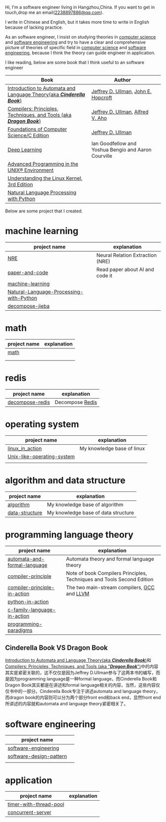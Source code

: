 Hi, I'm a software engineer living in Hangzhou,China. If you want to get in touch,drop me an email(2238897886@qq.com).

I write in Chinese and English, but it takes more time to write in English because of lacking practice.

As an software engineer, I insist on studying theories in [computer science](https://en.wikipedia.org/wiki/Computer_science) and [software engineering](https://en.wikipedia.org/wiki/Software_engineering) and try to have a clear and comprehensive picture of theories of specific field in  [computer science](https://en.wikipedia.org/wiki/Computer_science) and [software engineering](https://en.wikipedia.org/wiki/Software_engineering), because I think the theory can guide engineer in application.

I like reading, below are some book that I think useful to an software engineer

| Book                                                         | Author                                                       |      |
| ------------------------------------------------------------ | ------------------------------------------------------------ | ---- |
| [Introduction to Automata and Language Theory(aka ***Cinderella Book***)](http://infolab.stanford.edu/~ullman/ialc.html) | [Jeffrey D. Ullman](http://infolab.stanford.edu/~ullman/), [John E. Hopcroft](https://www.cs.cornell.edu/jeh/) |      |
| [Compilers: Principles, Techniques, and Tools (aka ***Dragon Book***)](http://en.wikipedia.org/wiki/Compilers:_Principles,_Techniques,_and_Tools) | [Jeffrey D. Ullman](http://infolab.stanford.edu/~ullman/), [Alfred V. Aho](http://www.cs.columbia.edu/~aho/) |      |
| [Foundations of Computer Science/C Edition](http://infolab.stanford.edu/~ullman/focs.html) | [Jeffrey D. Ullman](http://infolab.stanford.edu/~ullman/)    |      |
| [Deep Learning](http://www.deeplearningbook.org/)            | Ian Goodfellow and Yoshua Bengio and Aaron Courville         |      |
| [Advanced Programming in the UNIX® Environment](http://www.apuebook.com/) |                                                              |      |
| [Understanding the Linux Kernel, 3rd Edition](http://shop.oreilly.com/product/9780596005658.do) |                                                              |      |
| [Natural Language Processing with Python](http://www.nltk.org/book/) |                                                              |      |



Below are some project that I created.

# machine learning

| project name                                                 | explanation                      |
| ------------------------------------------------------------ | -------------------------------- |
| [NRE](https://github.com/dengking/NRE)                       | Neural Relation Extraction (NRE) |
| [paper-and-code](https://github.com/dengking/paper-and-code) | Read paper about AI and code it  |
| [machine-learning](https://github.com/dengking/machine-learning) |                                  |
| [Natural-Language-Processing-with-Python](https://github.com/dengking/Natural-Language-Processing-with-Python) |                                  |
| [decompose-jieba](https://github.com/dengking/decompose-jieba) |                                  |

# math

| project name                             | explanation |
| ---------------------------------------- | ----------- |
| [math](https://github.com/dengking/math) |             |
|                                          |             |
|                                          |             |



# redis

| project name                                                 | explanation                                         |
| ------------------------------------------------------------ | --------------------------------------------------- |
| [decompose-redis](https://dengking.github.io/decompose-redis/) | Decompose [Redis](https://github.com/antirez/redis) |



# operating system

| project name                                                 | explanation                |
| ------------------------------------------------------------ | -------------------------- |
| [linux_in_action](https://github.com/dengking/linux_in_action) | My knowledge base of linux |
| [Unix-like-operating-system](https://github.com/dengking/Unix-like-operating-system) |                            |
|                                                              |                            |




# algorithm and data structure 

| project name                                                 | explanation                         |
| ------------------------------------------------------------ | ----------------------------------- |
| [algorithm](https://github.com/dengking/algorithm)           | My knowledge base of algorithm      |
| [data-structure](https://dengking.github.io/data-structure/) | My knowledge base of data structure |



# programming language theory

| project name                                                 | explanation                                                  |
| ------------------------------------------------------------ | ------------------------------------------------------------ |
| [automata-and-formal-language](https://github.com/dengking/automata-and-formal-language) | Automata theory and formal language theory                   |
| [compiler-principle](https://dengking.github.io/compiler-principle/) | Note of book Compilers Principles, Techniques and Tools Second Edition |
| [compiler-principle-in-action](https://github.com/dengking/compiler-principle-in-action) | The two main-stream compilers, [GCC](https://gcc.gnu.org/) and [LLVM](http://llvm.org/) |
| [python-in-action](https://github.com/dengking/python-in-action) |                                                              |
| [c-family-language-in-action](https://github.com/dengking/c-family-language-in-action) |                                                              |
| [programming-paradigms](https://github.com/dengking/programming-paradigms) |                                                              |

## Cinderella Book VS Dragon Book

[Introduction to Automata and Language Theory(aka ***Cinderella Book***)](http://infolab.stanford.edu/~ullman/ialc.html)和[Compilers: Principles, Techniques, and Tools (aka "***Dragon Book***")](http://en.wikipedia.org/wiki/Compilers:_Principles,_Techniques,_and_Tools)中的内容其实是紧密关联的，这不仅仅是因为Jeffrey D.Ullman参与了这两本书的编写，而是因为programming language是一种formal language，而Cinderella Book和Dragon Book其实都是在讲述和formal language相关的内容，当然，这些内容仅仅书中的一部分。Cinderella Book专注于讲述automata and language theory，而dragon book的内容则可以分为两个部分front end和back end，显然front end所讲述的内容就和automata and language theory紧密相关了。



# software engineering

| project name                                                 |      |
| ------------------------------------------------------------ | ---- |
| [software-engineering](https://github.com/dengking/software-engineering) |      |
| [software-design-pattern](https://github.com/dengking/software-design-pattern) |      |
|                                                              |      |



# application

| project name                                                 | explanation |
| ------------------------------------------------------------ | ----------- |
| [timer-with-thread-pool](https://github.com/dengking/timer-with-thread-pool) |             |
| [concurrent-server](https://github.com/dengking/concurrent-server) |             |

